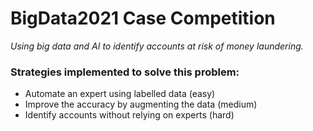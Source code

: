 # BigData2021 Case Competition

*Using big data and AI to identify accounts at risk of money laundering.*

### Strategies implemented to solve this problem:
- Automate an expert using labelled data (easy)
- Improve the accuracy by augmenting the data (medium)
- Identify accounts without relying on experts (hard)

